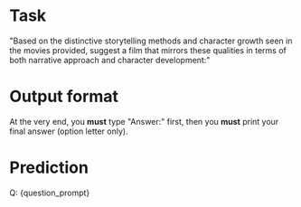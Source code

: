 # Task
"Based on the distinctive storytelling methods and character growth seen in the movies provided, suggest a film that mirrors these qualities in terms of both narrative approach and character development:"

# Output format
At the very end, you **must** type "Answer:" first, then you **must** print your final answer (option letter only).

# Prediction
Q: {question_prompt}